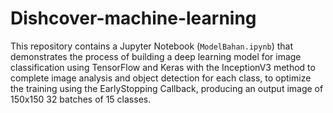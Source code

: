 # Dishcover-machine-learning
This repository contains a Jupyter Notebook (`ModelBahan.ipynb`) that demonstrates the process of building a deep learning model for image classification using TensorFlow and Keras with the InceptionV3 method to complete image analysis and object detection for each class, to optimize the training using the EarlyStopping Callback, producing an output image of 150x150 32 batches of 15 classes.
